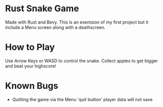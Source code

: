 # Rust Snake Game

Made with Rust and Bevy. This is an exentsion of my first project but it include a Menu screen along with a deathscreen.

# How to Play

Use Arrow Keys or WASD to control the snake. Collect apples to get bigger and beat your highscore!

# Known Bugs

- Quitting the game via the Menu 'quit button' player data will not save